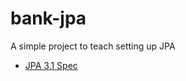 # bank-jpa

A simple project to teach setting up JPA

- [JPA 3.1 Spec](https://jakarta.ee/specifications/persistence/3.1/jakarta-persistence-spec-3.1)